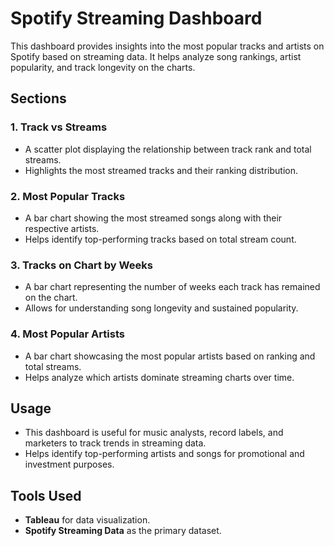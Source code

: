 # Spotify Streaming Dashboard

This dashboard provides insights into the most popular tracks and artists on Spotify based on streaming data. It helps analyze song rankings, artist popularity, and track longevity on the charts.

## Sections

### 1. Track vs Streams
- A scatter plot displaying the relationship between track rank and total streams.
- Highlights the most streamed tracks and their ranking distribution.

### 2. Most Popular Tracks
- A bar chart showing the most streamed songs along with their respective artists.
- Helps identify top-performing tracks based on total stream count.

### 3. Tracks on Chart by Weeks
- A bar chart representing the number of weeks each track has remained on the chart.
- Allows for understanding song longevity and sustained popularity.

### 4. Most Popular Artists
- A bar chart showcasing the most popular artists based on ranking and total streams.
- Helps analyze which artists dominate streaming charts over time.

## Usage
- This dashboard is useful for music analysts, record labels, and marketers to track trends in streaming data.
- Helps identify top-performing artists and songs for promotional and investment purposes.

## Tools Used
- **Tableau** for data visualization.
- **Spotify Streaming Data** as the primary dataset.


